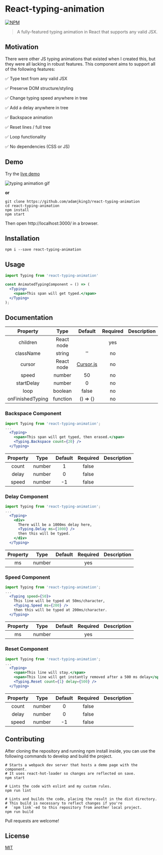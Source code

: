 React-typing-animation
============
[![NPM](https://nodei.co/npm/react-typing-animation.png)](https://npmjs.org/package/react-typing-animation)

> A fully-featured typing animation in React that supports any valid JSX.

## Motivation

There were other JS typing animations that existed when I created this, but they were all lacking in robust features. This component aims to support all of the following features:

✅ Type text from any valid JSX

✅ Preserve DOM structure/styling

✅ Change typing speed anywhere in tree

✅ Add a delay anywhere in tree

✅ Backspace animation

✅ Reset lines / full tree

✅ Loop functionality

✅ No dependencies (CSS or JS)


## Demo

Try the [live demo](https://adamjking3.github.io/react-typing-animation-example/)

![typing animation gif](https://github.com/adamjking3/react-typing-animation/blob/master/animation.gif)

**or**

```shell
git clone https://github.com/adamjking3/react-typing-animation
cd react-typing-animation
npm install
npm start
```

Then open http://localhost:3000/ in a browser.

## Installation

```shell
npm i --save react-typing-animation
```

## Usage

```jsx
import Typing from 'react-typing-animation'

const AnimatedTypingComponent = () => (
  <Typing>
    <span>This span will get typed.</span>
  </Typing>
);
```


## Documentation

|     Property     |    Type    |       Default       | Required | Description |
|:----------------:|:----------:|:-------------------:|:--------:|:-----------:|
|     children     | React node |                     |    yes   |             |
|     className    |   string   |          ''         |    no    |             |
|      cursor      | React node | [Cursor.js](https://github.com/adamjking3/react-typing-animation/blob/master/src/Cursor.js)         |    no    |             |
|       speed      |   number   |          50         |    no    |             |
|    startDelay    |   number   |          0          |    no    |             |
|       loop       |   boolean  |        false        |    no    |             |
| onFinishedTyping |  function  |       () => {}      |    no    |             |


### Backspace Component

```jsx
import Typing from 'react-typing-animation';
...
  <Typing>
    <span>This span will get typed, then erased.</span>
    <Typing.Backspace count={20} />
  </Typing>
```

| Property |  Type  | Default | Required | Description |
|:--------:|:------:|:-------:|:--------:|:-----------:|
|   count  | number |    1    |   false  |             |
|   delay  | number |    0    |   false  |             |
|   speed  | number |    -1   |   false  |             |

### Delay Component

```jsx
import Typing from 'react-typing-animation';
...
  <Typing>
    <div>
      There will be a 1000ms delay here,
      <Typing.Delay ms={1000} />
      then this will be typed.
    </div>
  </Typing>
```

| Property |  Type  | Default | Required | Description |
|:--------:|:------:|:-------:|:--------:|:-----------:|
|    ms    | number |         |    yes   |             |

### Speed Component

```jsx
import Typing from 'react-typing-animation';
...
  <Typing speed={50}>
    This line will be typed at 50ms/character,
    <Typing.Speed ms={200} />
    then this will be typed at 200ms/character.
  </Typing>
```

| Property |  Type  | Default | Required | Description |
|:--------:|:------:|:-------:|:--------:|:-----------:|
|    ms    | number |         |    yes   |             |

### Reset Component

```jsx
import Typing from 'react-typing-animation';
...
  <Typing>
    <span>This line will stay.</span>
    <span>This line will get instantly removed after a 500 ms delay</span>
    <Typing.Reset count={1} delay={500} />
  </Typing>
```

| Property |  Type  | Default | Required | Description |
|:--------:|:------:|:-------:|:--------:|:-----------:|
|   count  | number |    0    |   false  |             |
|   delay  | number |    0    |   false  |             |
|   speed  | number |    -1   |   false  |             |

## Contributing

After cloning the repository and running npm install inside, you can use the following commands to develop and build the project.

```shell
# Starts a webpack dev server that hosts a demo page with the component.
# It uses react-hot-loader so changes are reflected on save.
npm start

# Lints the code with eslint and my custom rules.
npm run lint

# Lints and builds the code, placing the result in the dist directory.
# This build is necessary to reflect changes if you're
#  `npm link`-ed to this repository from another local project.
npm run build
```

Pull requests are welcome!

## License
[MIT](https://github.com/adamjking3/react-typing-animation/blob/master/LICENSE)
